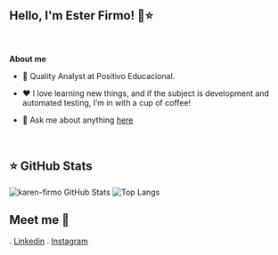 ## Hello, I'm Ester Firmo! 👋⭐ 
  <!--  <p  align="center"><img  width="20%" height="20%" align="center" alt="Hello, I'm Beatriz C. Araújo!"  <img src="https://i.ibb.co/cv1VTQT/icon-github.png" alt="icon-github"
</p>-->

  

<br  />


**About me**

  

- 💼 Quality Analyst at Positivo Educacional.

  



  

- ❤️ I love learning new things, and if the subject is development and automated testing, I’m in with a cup of coffee!

  

- 💬 Ask me about anything [here](https://github.com/karen-firmo/Karen-Firmo)

   
<br  />  


## ⭐ GitHub Stats

![karen-firmo GitHub Stats](https://github-readme-stats.vercel.app/api?username=karen-firmo&show_icons=true&theme=dark&hide_title=true&width=450) 
![Top Langs](https://github-readme-stats.vercel.app/api/top-langs/?username=karen-firmo&show_icons=true&theme=dark&hide_title=true&width=450)






## Meet me 💬 
. [Linkedin](https://www.linkedin.com/in/ester-karen/)
. [Instagram](https://www.instagram.com/esterfirmo_/)
